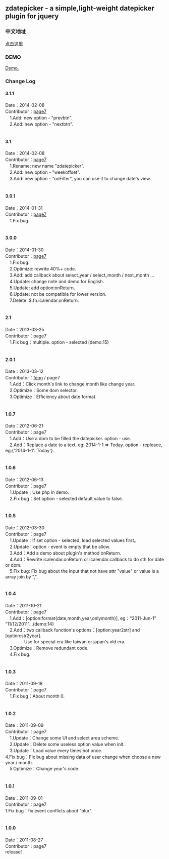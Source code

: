 <h2>zdatepicker - a simple,light-weight datepicker plugin for jquery</h2>

<h3>中文地址</h3>
<a href="http://www.nolanchou.com/zdatepicker/" target="_blank">点击这里</a>
<br />

<h3>DEMO</h3>
<a href="http://www.nolanchou.com/zdatepicker/demo.php" target="_blank">Demo.</a>
<br />

<h3>Change Log</h3>

<h4>3.1.1</h4>
Date：2014-02-08<br />
Contributor：<a href="http://www.nolanchou.com" target="_blank">page7</a><br />
	　1.Add: new option - "prevbtn".<br />
	　2.Add: new option - "nextbtn".<br />
<br />

<h4>3.1</h4>
Date：2014-02-08<br />
Contributor：<a href="http://www.nolanchou.com" target="_blank">page7</a><br />
	　1.Rename: new name "zdatepicker".<br />
	　2.Add: new option - "weekoffset".<br />
	　3.Add: new option - "onFilter", you can use it to change date's view.<br />
<br />

<h4>3.0.1</h4>
Date：2014-01-31<br />
Contributor：<a href="http://www.nolanchou.com" target="_blank">page7</a><br />
	　1.Fix bug.<br />
<br />

<h4>3.0.0</h4>
Date：2014-01-30<br />
Contributor：<a href="http://www.nolanchou.com" target="_blank">page7</a><br />
	　1.Fix bug.<br />
	　2.Optimize: rewrite 40%+ code.<br />
	　3.Add: add callback about select_year / select_month / next_month ...<br />
	　4.Update: change note and demo for English.<br />
	　5.Update: add option:onReturn.<br />
	　6.Update: not be compatible for lower version.<br />
	　7.Delete: $.fn.icalendar.onReturn.<br />
<br />

<h4>2.1</h4>
Date：2013-03-25<br />
Contributor：page7<br />
	　1.Fix bug：multiple. option - selected (demo:15)<br />
<br />

<h4>2.0.1</h4>
Date：2013-03-12<br />
Contributor：<a href="mailto:ilove908402777@gmail.com">feng</a> / page7<br />
	　1.Add：Click month's link to change month like change year.<br />
	　2.Optimize：Some dom selector.<br />
	　3.Optimize：Efficiency about date format.<br />
<br />

<h4>1.0.7</h4>
Date：2012-06-21<br />
Contributor：page7<br />
	　1.Add：Use a dom to be filled the datepicker. option - use. <br />
	　2.Add：Replace a date to a text. eg: 2014-1-1 => Today. option - repleace, eg:{'2014-1-1':'Today'}.<br />
<br />

<h4>1.0.6</h4>
Date：2012-06-13<br />
Contributor：page7<br />
	　1.Update：Use php in demo.<br />
	　2.Fix bug：Set option - selected default value to false.<br />
<br />

<h4>1.0.5</h4>
Date：2012-03-30<br />
Contributor：page7<br />
	　1.Update：If set option - selected, load selected values first。<br />
	　2.Update：option - event is empty that be allow.<br />
	　3.Add：Add a demo about plugin's method onReturn.<br />
	　4.Add：Rewrite icalendar.onReturn or icalendar.callback to do sth for date or dom.<br />
	　5.Fix bug: Fix bug about the input that not have attr "value" or value is a array join by ",".<br />
<br />

<h4>1.0.4</h4>
Date：2011-10-21<br />
Contributor：page7<br />
	　1.Add：[option:format{date,month,year,onlymonth}], eg：“2011-Jun-1” “11/12/2011”...(demo:14)<br />
	　2.Add：two callback function's options：[option:year2str] and [option:str2year].<br />
	　　　　 Use for special era like taiwan or japan's old era.<br />
	　3.Optimize：Remove redundant code.<br />
	　4.Fix bug.<br />
<br />

<h4>1.0.3</h4>
Date：2011-09-18<br />
Contributor：page7<br />
	　1.Fix bug：About month 0.<br />
<br />

<h4>1.0.2</h4>
Date：2011-09-09<br />
Contributor：page7<br />
	　1.Update：Change some UI and select area scheme.<br />
	　2.Update：Delete some useless option value when init.<br />
	　3.Update：Load value every times not once.<br />
	  4.Fix bug：Fix bug about missing data of user change when choose a new year / month.<br />
	　5.Optimize：Change year's code.<br />
<br />

<h4>1.0.1</h4>
Date：2011-09-01<br />
Contributor：page7<br />
	1.Fix bug：fix event conflicts about "blur".<br />
<br />

<h4>1.0.0</h4>
Date：2011-08-27<br />
Contributor：page7<br />
	release!<br />